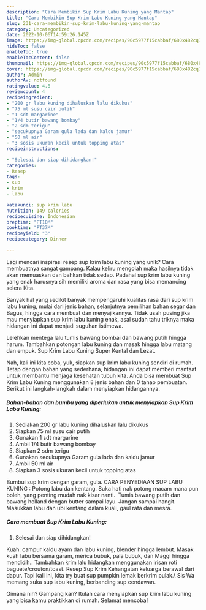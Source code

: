 ```yaml
---
description: "Cara Membikin Sup Krim Labu Kuning yang Mantap"
title: "Cara Membikin Sup Krim Labu Kuning yang Mantap"
slug: 231-cara-membikin-sup-krim-labu-kuning-yang-mantap
category: Uncategorized
date: 2022-10-06T14:59:26.145Z
image: https://img-global.cpcdn.com/recipes/90c5977f15cabbaf/680x482cq70/sup-krim-labu-kuning-foto-resep-utama.jpg
hideToc: false
enableToc: true
enableTocContent: false
thumbnail: https://img-global.cpcdn.com/recipes/90c5977f15cabbaf/680x482cq70/sup-krim-labu-kuning-foto-resep-utama.jpg
cover: https://img-global.cpcdn.com/recipes/90c5977f15cabbaf/680x482cq70/sup-krim-labu-kuning-foto-resep-utama.jpg
author: Admin
authorAv: notfound
ratingvalue: 4.8
reviewcount: 4
recipeingredient:
- "200 gr labu kuning dihaluskan lalu dikukus"
- "75 ml susu cair putih"
- "1 sdt margarine"
- "1/4 butir bawang bombay"
- "2 sdm terigu"
- "secukupnya Garam gula lada dan kaldu jamur"
- "50 ml air"
- "3 sosis ukuran kecil untuk topping atas"
recipeinstructions:

- "Selesai dan siap dihidangkan!"
categories:
- Resep
tags:
- sup
- krim
- labu

katakunci: sup krim labu 
nutrition: 149 calories
recipecuisine: Indonesian
preptime: "PT10M"
cooktime: "PT37M"
recipeyield: "3"
recipecategory: Dinner

---
```





Lagi mencari inspirasi resep sup krim labu kuning yang unik? Cara membuatnya sangat gampang. Kalau keliru mengolah maka hasilnya tidak akan memuaskan dan bahkan tidak sedap. Padahal sup krim labu kuning yang enak harusnya sih memiliki aroma dan rasa yang bisa memancing selera Kita.





Banyak hal yang sedikit banyak mempengaruhi kualitas rasa dari sup krim labu kuning, mulai dari jenis bahan, selanjutnya pemilihan bahan segar dan Bagus, hingga cara membuat dan menyajikannya. Tidak usah pusing jika mau menyiapkan sup krim labu kuning enak,      asal sudah tahu triknya maka hidangan ini dapat menjadi suguhan istimewa.














Lelehkan mentega lalu tumis bawang bombai dan bawang putih hingga harum. Tambahkan potongan labu kuning dan masak hingga labu matang dan empuk. Sup Krim Labu Kuning Super Kental dan Lezat.






Nah, kali ini kita coba, yuk, siapkan sup krim labu kuning sendiri di rumah. Tetap dengan bahan yang sederhana, hidangan ini dapat memberi manfaat untuk membantu menjaga kesehatan tubuh kita. Anda bisa membuat Sup Krim Labu Kuning menggunakan 8 jenis bahan dan 0 tahap pembuatan. Berikut ini langkah-langkah dalam menyiapkan hidangannya.

<!--inarticleads1-->

##### Bahan-bahan dan bumbu yang diperlukan untuk menyiapkan Sup Krim Labu Kuning:

1. Sediakan 200 gr labu kuning dihaluskan lalu dikukus
1. Siapkan 75 ml susu cair putih
1. Gunakan 1 sdt margarine
1. Ambil 1/4 butir bawang bombay
1. Siapkan 2 sdm terigu
1. Gunakan secukupnya Garam gula lada dan kaldu jamur
1. Ambil 50 ml air
1. Siapkan 3 sosis ukuran kecil untuk topping atas


Bumbui sup krim dengan garam, gula. CARA PENYEDIAAN SUP LABU KUNING : ️ Potong labu dan kentang. Suka hati nak potong macam mana pun boleh, yang penting mudah nak kisar nanti. ️ Tumis bawang putih dan bawang holland dengan butter sampai layu. Jangan sampai hangit. ️ Masukkan labu dan ubi kentang dalam kuali, gaul rata dan mesra. 

<!--inarticleads2-->

##### Cara membuat Sup Krim Labu Kuning:


1. Selesai dan siap dihidangkan!

Kuah: campur kaldu ayam dan labu kuning, blender hingga lembut. Masak kuah labu bersama garam, merica bubuk, pala bubuk, dan Maggi hingga mendidih.. Tambahkan krim lalu hidangkan menggunakan irisan roti baguete/crouton/toast. Resep Sup Krim Kehangatan keluarga berawal dari dapur. Tapi kali ini, kita try buat sup pumpkin lemak berkrim pulak.\ Sis Wa memang suka sup labu kuning, berbanding sup cendawan. 

Gimana nih? Gampang kan? Itulah cara menyiapkan sup krim labu kuning yang bisa kamu praktikkan di rumah. Selamat mencoba!
